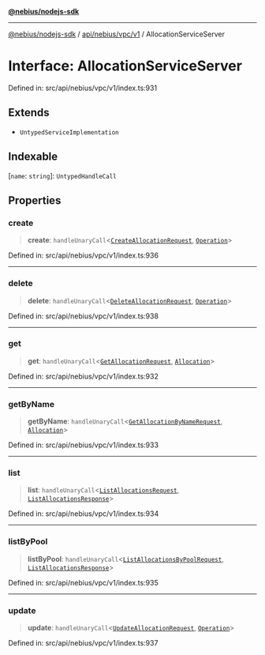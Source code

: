 [**@nebius/nodejs-sdk**](../../../../../README.md)

---

[@nebius/nodejs-sdk](../../../../../README.md) / [api/nebius/vpc/v1](../README.md) / AllocationServiceServer

# Interface: AllocationServiceServer

Defined in: src/api/nebius/vpc/v1/index.ts:931

## Extends

- `UntypedServiceImplementation`

## Indexable

\[`name`: `string`\]: `UntypedHandleCall`

## Properties

### create

> **create**: `handleUnaryCall`\<[`CreateAllocationRequest`](CreateAllocationRequest.md), [`Operation`](../../../common/v1/interfaces/Operation.md)\>

Defined in: src/api/nebius/vpc/v1/index.ts:936

---

### delete

> **delete**: `handleUnaryCall`\<[`DeleteAllocationRequest`](DeleteAllocationRequest.md), [`Operation`](../../../common/v1/interfaces/Operation.md)\>

Defined in: src/api/nebius/vpc/v1/index.ts:938

---

### get

> **get**: `handleUnaryCall`\<[`GetAllocationRequest`](GetAllocationRequest.md), [`Allocation`](Allocation.md)\>

Defined in: src/api/nebius/vpc/v1/index.ts:932

---

### getByName

> **getByName**: `handleUnaryCall`\<[`GetAllocationByNameRequest`](GetAllocationByNameRequest.md), [`Allocation`](Allocation.md)\>

Defined in: src/api/nebius/vpc/v1/index.ts:933

---

### list

> **list**: `handleUnaryCall`\<[`ListAllocationsRequest`](ListAllocationsRequest.md), [`ListAllocationsResponse`](ListAllocationsResponse.md)\>

Defined in: src/api/nebius/vpc/v1/index.ts:934

---

### listByPool

> **listByPool**: `handleUnaryCall`\<[`ListAllocationsByPoolRequest`](ListAllocationsByPoolRequest.md), [`ListAllocationsResponse`](ListAllocationsResponse.md)\>

Defined in: src/api/nebius/vpc/v1/index.ts:935

---

### update

> **update**: `handleUnaryCall`\<[`UpdateAllocationRequest`](UpdateAllocationRequest.md), [`Operation`](../../../common/v1/interfaces/Operation.md)\>

Defined in: src/api/nebius/vpc/v1/index.ts:937

